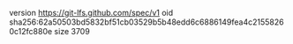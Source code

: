 version https://git-lfs.github.com/spec/v1
oid sha256:62a50503bd5832bf51cb03529b5b48edd6c6886149fea4c21558260c12fc880e
size 3709
